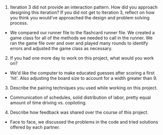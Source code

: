 1. Iteration 3 did not provide an interaction pattern. How did you approach designing this iteration? If you did not get to Iteration 3, reflect on how you think you would’ve approached the design and problem solving process.
- We compared our runner file to the flashcard runner file. We created a game class for all of the methods we needed to call in the runner. We ran the game file over and over and played many rounds to identify errors and adjusted the game class as necessary.   
2. If you had one more day to work on this project, what would you work on?
- We'd like the computer to make educated guesses after scoring a first 'hit'. Also adjusting the board size to account for a width greater than 9.
3. Describe the pairing techniques you used while working on this project.
- Communication of schedules, solid distribution of labor, pretty equal amount of time driving vs. copiloting.
4. Describe how feedback was shared over the course of this project.
- Face to face, we discussed the problems in the code and tried solutions offered by each partner.
